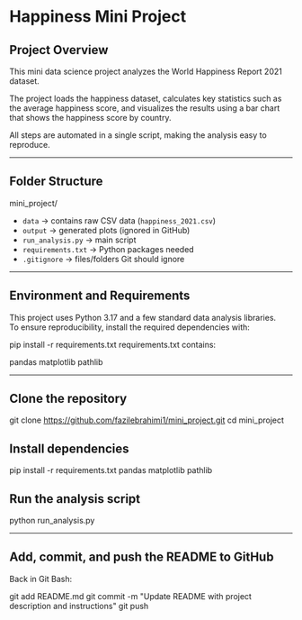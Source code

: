 # Happiness Mini Project

## Project Overview
This mini data science project analyzes the World Happiness Report 2021 dataset.  


The project loads the happiness dataset, calculates key statistics such as the average happiness score, and visualizes the results using a bar chart that shows the happiness score by country.

All steps are automated in a single script, making the analysis easy to reproduce.

---

## Folder Structure
mini_project/
- `data` → contains raw CSV data (`happiness_2021.csv`)
- `output` → generated plots (ignored in GitHub)
- `run_analysis.py` → main script
- `requirements.txt` → Python packages needed
- `.gitignore` → files/folders Git should ignore
---
## Environment and Requirements
This project uses Python 3.17 and a few standard data analysis libraries.  
To ensure reproducibility, install the required dependencies with:

 pip install -r requirements.txt
requirements.txt contains:

pandas
matplotlib
pathlib

---
## Clone the repository
git clone https://github.com/fazilebrahimi1/mini_project.git
cd mini_project
## Install dependencies
pip install -r requirements.txt
pandas
matplotlib
pathlib

## Run the analysis script
python run_analysis.py

---

## Add, commit, and push the README to GitHub
Back in Git Bash:

git add README.md
git commit -m "Update README with project description and instructions"
git push